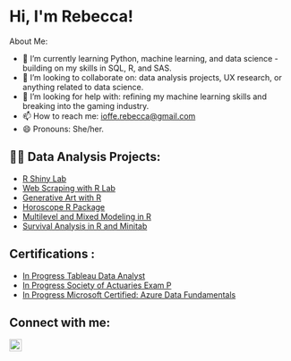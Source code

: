 <h1>Hi, I'm Rebecca! </h1>

</h2> About Me: </h2> 

  - 🌱 I’m currently learning Python, machine learning, and data science - building on my skills in SQL, R, and SAS.
  - 👯 I’m looking to collaborate on: data analysis projects, UX research, or anything related to data science.
  - 🤔 I’m looking for help with: refining my machine learning skills and breaking into the gaming industry.
  - 📫 How to reach me: ioffe.rebecca@gmail.com
  - 😄 Pronouns: She/her.

<h2> 👩‍💻 Data Analysis Projects:</h2>

  - [R Shiny Lab](https://github.com/rebecca-ioffe/ShinyAppLab)
  - [Web Scraping with R Lab](https://github.com/rebecca-ioffe/WebScrapinginR)
  - [Generative Art with R](https://github.com/rebecca-ioffe/GenerativeArt)
  - [Horoscope R Package](https://github.com/rebecca-ioffe/HoroscopePackage)
  - [Multilevel and Mixed Modeling in R](https://github.com/rebecca-ioffe/MultilevelAndMixedModeling)
  - [Survival Analysis in R and Minitab](https://github.com/rebecca-ioffe/SurvivalAnalysis)


<h2> Certifications : </h2> 

 - [In Progress Tableau Data Analyst](https://www.tableau.com/learn/certification/certified-data-analyst)
 - [In Progress Society of Actuaries Exam P](https://www.soa.org/education/exam-req/edu-exam-p-detail/)
 - [In Progress Microsoft Certified: Azure Data Fundamentals](https://learn.microsoft.com/en-us/credentials/certifications/azure-data-fundamentals/?practice-assessment-type=certification)


<h2> Connect with me:</h2>


[<img align="left" alt="RebeccaIoffe | LinkedIn" width="22px" src="https://cdn.jsdelivr.net/npm/simple-icons@v3/icons/linkedin.svg" />][linkedin]



[linkedin]: https://linkedin.com/in/rebeccaioffe

<!--
**joshmadakor1/joshmadakor1** is a ✨ _special_ ✨ repository because its `README.md` (this file) appears on your GitHub profile.

Here are some ideas to get you started:


-->
